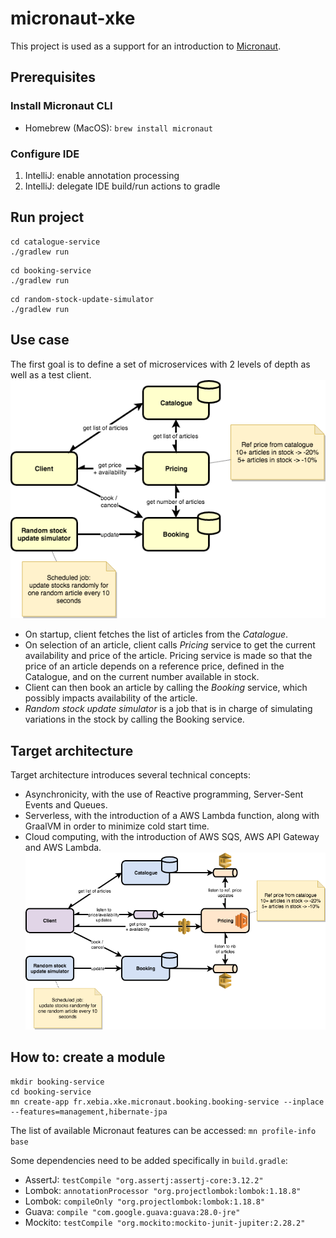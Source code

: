 # micronaut-xke
This project is used as a support for an introduction to [Micronaut](https://micronaut.io).

## Prerequisites
### Install Micronaut CLI
* Homebrew (MacOS): `brew install micronaut`

### Configure IDE
1. IntelliJ: enable annotation processing
2. IntelliJ: delegate IDE build/run actions to gradle

## Run project
```shell
cd catalogue-service
./gradlew run
```
```
cd booking-service
./gradlew run
```
```
cd random-stock-update-simulator
./gradlew run
```

## Use case
The first goal is to define a set of microservices with 2 levels of depth as well as a test client.
![First step](./micronaut_use_case.png)
* On startup, client fetches the list of articles from the _Catalogue_.
* On selection of an article, client calls _Pricing_ service to get the current availability and price of the article. Pricing service is made so that the price of an article depends on a reference price, defined in the Catalogue, and on the current number available in stock.
* Client can then book an article by calling the _Booking_ service, which possibly impacts availability of the article.
* _Random stock update simulator_ is a job that is in charge of simulating variations in the stock by calling the Booking service.

## Target architecture
Target architecture introduces several technical concepts:
* Asynchronicity, with the use of Reactive programming, Server-Sent Events and Queues.
* Serverless, with the introduction of a AWS Lambda function, along with GraalVM in order to minimize cold start time.
* Cloud computing, with the introduction of AWS SQS, AWS API Gateway and AWS Lambda.
![Target](./micronaut_target.png)

## How to: create a module
```shell
mkdir booking-service
cd booking-service
mn create-app fr.xebia.xke.micronaut.booking.booking-service --inplace --features=management,hibernate-jpa
```
The list of available Micronaut features can be accessed: `mn profile-info base`

Some dependencies need to be added specifically in `build.gradle`:
* AssertJ: `testCompile "org.assertj:assertj-core:3.12.2"`
* Lombok: `annotationProcessor "org.projectlombok:lombok:1.18.8"`
* Lombok: `compileOnly "org.projectlombok:lombok:1.18.8"`
* Guava: `compile "com.google.guava:guava:28.0-jre"`
* Mockito: `testCompile "org.mockito:mockito-junit-jupiter:2.28.2"`
